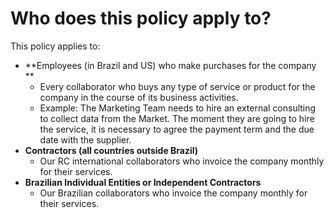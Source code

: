 # Who does this policy apply to?

This policy applies to:

* **Employees (in Brazil and US) who make purchases for the company **
  * Every collaborator who buys any type of service or product for the company in the course of its business activities.
  * Example: The Marketing Team needs to hire an external consulting to collect data from the Market. The moment they are going to hire the service, it is necessary to agree the payment term and the due date with the supplier.&#x20;
* **Contractors (all countries outside Brazil)**
  * Our RC international collaborators who invoice the company monthly for their services.
* **Brazilian Individual Entities or Independent Contractors**
  * Our Brazilian collaborators who invoice the company monthly for their services.
